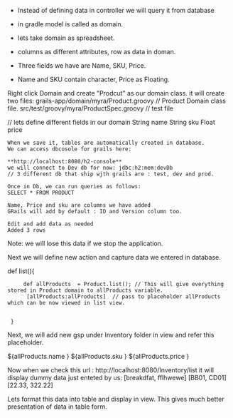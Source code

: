 
- Instead of defining data in controller we will query it from database 
- in gradle model is called as domain. 

- lets take domain as spreadsheet. 
- columns as different attributes, row as data in doman. 
- Three fields we have are Name,  SKU, Price. 
- Name and SKU contain character, Price as Floating. 

Right click Domain and create "Prodcut" as our domain class. 
it will create two files: 
grails-app/domain/myra/Product.groovy    // Product Domain class file. 
src/test/groovy/myra/ProductSpec.groovy   // test file

 // lets define different fields in our domain
    String name
    String sku
    Float price
    
    When we save it, tables are automatically created in database. 
    We can access dbcosole for grails here: 
    
    **http://localhost:8080/h2-console**
    we will connect to Dev db for now: jdbc:h2:mem:devDb
    // 3 different db that ship wjth grails are : test, dev and prod. 
    
    Once in Db, we can run queries as follows: 
    SELECT * FROM PRODUCT 
    
    Name, Price and sku are columns we have added
    GRails will add by default : ID and Version column too. 
    
    Edit and add data as needed
    Added 3 rows 
 Note: we will lose this data if we stop the application. 
 
 Next we will define new action and capture data we entered in database. 
 
 def list(){
 
         def allProducts  = Product.list(); // This will give everything stored in Product domain to allProducts variable.
          [allProducts:allProducts]  // pass to placeholder allProducts which can be now viewed in list view.
 
 
     }

Next, we will add new gsp under Inventory folder in view and refer this placeholder. 

<body>

  ${allProducts.name }
  ${allProducts.sku }
  ${allProducts.price }

</body>

Now when we check this url : http://localhost:8080/Inventory/list
it will display dummy data just enteted by us: 
[breakdfat, fflhwewe] [BB01, CD01] [22.33, 322.22]

Lets format this data into table and display in view. 
This gives much better presentation of data in table form. 




  
    
    
    
    
    
